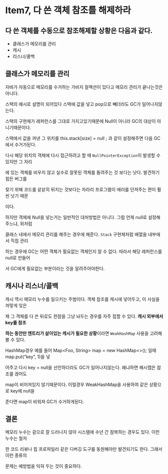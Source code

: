 # Item7, 다 쓴 객체 참조를 해제하라

## 다 쓴 객체를 수동으로 참조해제할 상황은 다음과 같다.

- 클래스가 메모리를 관리
- 캐시
- 리스너/콜백

## 클래스가 메모리를 관리

자바가 자동으로 메모리를 수거하는 가비지 컬렉션이 있다고 메모리 관리가 끝나는것은 아니다.

스택의 예시로 설명이 되어있다 스택에 값을 넣고 pop으로 빼더라도 GC가 일어나지않는다. 

스택의 구현체가 레퍼런스를 그대로 가지고있기때문에 Null이 아니라 GC의 대상이 아니기때문이다.

스택에서 값을 꺼낸 그 위치를 this.stack[size] = null ; 과 같이 설정해주면 다음 GC에서 수거가된다.

다시 해당 위치의 객체에 다시 접근하려고 할 때 `NullPointerException`이 발생할 수 있지만 그 자리

에 있는 객체를 비우지 않고 실수로 잘못된 객체를 돌려주는 것 보다는 낫다. 발견하기 힘든 버그를 

찾기 위해 코드를 샅샅히 뒤지는 것보다는 차라리 프로그램이 에러를 던져주는 편이 훨씬 낫기 때문

이다.

하지만 객체에 Null을 넣는거는 일반적인 대처방법은 아니다. 그럼 언제 null로 설정해주느냐, 위처럼 

클래스 내에서 메모리 관리를 해주는 경우에 해준다. `Stack` 구현체처럼 배열을 내부에서 직접 관리

하는 경우에 GC는 어떤 객체가 필요없는 객체인지 알 수 없다. 따라서 해당 레퍼런스를 null로 만들어

서 GC에게 필요없는 부분이라는 것을 알려주어야한다.

## 캐시나 리스너/콜백

캐시 역시 메모리 누수를 일으키는 주범이다. 객체 참조를 캐시에 넣어두고, 이 사실을 까맣게 잊은 

채 그 객체를 다 쓴 뒤로도 한참을 그냥 놔두는 경우를 자주 접할 수 있다. **캐시 외부에서 key를 참조**

**하는 동안만 엔트리가 살아있는 캐시가 필요한 상황**이라면 `WeakHashMap` 사용을 고려해볼 수 있다.

HashMap경우 예를 들어 Map<Foo, String> map = new HashMap<>(); 일때 map.put(”key”, 1)을 넣

어주고 다시 key = null을 선언하더라도 GC가 일어나지않는다. 왜냐하면 해시맵은 참조를 끊어도 

map이 비어져있지 않기때문이다. 이럴경우 WeakHashMap을 사용하여 같은 상황으로 key에 null을 

준다면 map이 비워져 GC가 수거하게된다. 

## 결론

메모리 누수는 겉으로 잘 드러나지 않아 시스템에 수년 간 잠복하는 경우도 있다. 이런 누수는 철저

한 코드 리뷰나 힙 프로파일러 같은 디버깅 도구를 동원해야만 발견되기도 한다. 그래서 이런 종류의 

문제는 예방법을 익혀 두는 것이 중요하다.